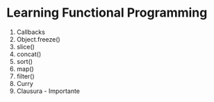 # Learning Functional Programming

1. Callbacks
2. Object.freeze()
3. slice()
4. concat()
5. sort()
6. map()
7. filter()
8. Curry
9. Clausura - Importante
